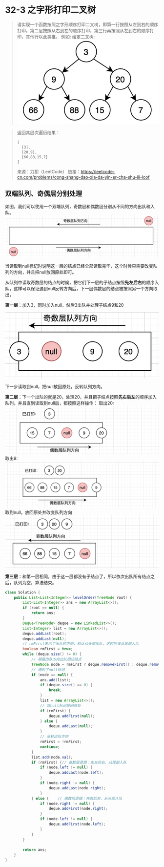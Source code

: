 # 32-3 之字形打印二叉树

> 请实现一个函数按照之字形顺序打印二叉树，即第一行按照从左到右的顺序打印，第二层按照从右到左的顺序打印，第三行再按照从左到右的顺序打印，其他行以此类推。
> 例如:
> 给定二叉树: 
> ![-w300](media/15935078272109/15935100040627.jpg)

> 返回其层次遍历结果：
> ```
> [
>   [3],
>   [20,9],
>   [66,88,15,7]
> ]
> ```
> 来源：力扣（LeetCode）
> 链接：https://leetcode-cn.com/problems/cong-shang-dao-xia-da-yin-er-cha-shu-iii-lcof

## 双端队列、奇偶层分别处理

如图，我们可以使用一个双端队列，奇数层和偶数层分别从不同的方向出队和入队。
![-w775](media/15935078272109/15935090093612.jpg)

当读取到null标记时说明这一层的结点已经全部读取完毕，这个时候只需要改变队列的方向，并且把null放回原处即可。

从队列中读取奇数层的结点的时候，把它们下一层的子结点按照**先左后右**的顺序入队，这样可以保证遇到null反转方向后，下一层偶数层的结点被按照另一个方向取出，

**第一层**：加入3，同时加入null。然后3出队并处理子结点9和20

![-w347](media/15935078272109/15935093869510.jpg)

下一步读取到null，把null放回原处，反转队列方向。

**第二层**：下一个出队的就是20，处理20，并且把子结点按照**先右后左**的顺序加入队列。并且直到读取到null后，都按照这样操作：
取出20:
![-w643](media/15935078272109/15935096642576.jpg)
取出9:
![-w722](media/15935078272109/15935101103809.jpg)
取到null，放回原处并改变队列方向
![-w641](media/15935078272109/15935103023752.jpg)

**第三层**：和第一层相同，由于这一层都没有子结点了，所以依次出队所有结点之后，队列为空，算法结束。



```java
class Solution {
    public List<List<Integer>> levelOrder(TreeNode root) {
        List<List<Integer>> ans = new ArrayList<>();
        if (root == null) {
            return ans;
        }
        Deque<TreeNode> deque = new LinkedList<>();
        List<Integer> list = new ArrayList<>();
        deque.addLast(root);
        deque.addLast(null);
        // rmFirst表示了出队的方向，默认从头部出队，这时应该从尾部入队
        boolean rmFirst = true;
        while (deque.size() != 0) {
            // 根据出队方向出队相应结点
            TreeNode node = rmFirst ? deque.removeFirst() : deque.removeLast();
            // 遇到了null标记
            if (node == null) {
                ans.add(list);
                if (deque.size() == 0) {
                    break;
                }
                list = new ArrayList<>();
                // 将null标记放回原处
                if (rmFirst) {
                    deque.addFirst(null);
                } else {
                    deque.addLast(null);
                }
                // 反转出队方向
                rmFirst = !rmFirst;
                continue;
            }
            list.add(node.val);
            if (rmFirst) {// 奇数层逻辑：先左后右，从尾部入队
                if (node.left != null) {
                    deque.addLast(node.left);
                }
                if (node.right != null) {
                    deque.addLast(node.right);
                }
            } else {    // 偶数层逻辑：先右后左，从头部入队
                if (node.right != null) {
                    deque.addFirst(node.right);
                }
                if (node.left != null) {
                    deque.addFirst(node.left);
                }
            }
        }
        
        return ans;
    }
}
```